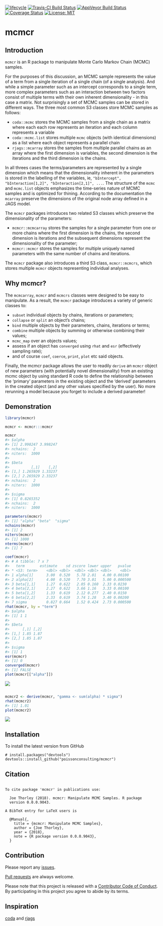 
<!-- README.md is generated from README.Rmd. Please edit that file -->

[![lifecycle](https://img.shields.io/badge/lifecycle-maturing-blue.svg)](https://www.tidyverse.org/lifecycle/#maturing)
[![Travis-CI Build
Status](https://travis-ci.org/poissonconsulting/mcmcr.svg?branch=master)](https://travis-ci.org/poissonconsulting/mcmcr)
[![AppVeyor Build
Status](https://ci.appveyor.com/api/projects/status/github/poissonconsulting/mcmcr?branch=master&svg=true)](https://ci.appveyor.com/project/poissonconsulting/mcmcr)
[![Coverage
Status](https://img.shields.io/codecov/c/github/poissonconsulting/mcmcr/master.svg)](https://codecov.io/github/poissonconsulting/mcmcr?branch=master)
[![License:
MIT](https://img.shields.io/badge/License-MIT-green.svg)](https://opensource.org/licenses/MIT)

# mcmcr

## Introduction

`mcmcr` is an R package to manipulate Monte Carlo Markov Chain (MCMC)
samples.

For the purposes of this discussion, an MCMC sample represents the value
of a term from a single iteration of a single chain (of a single
analysis). And while a simple parameter such as an intercept corresponds
to a single term, more complex parameters such as an interaction between
two factors consist of multiple terms with their own inherent
dimensionality - in this case a matrix. Not surprisingly a set of MCMC
samples can be stored in different ways. The three most common S3
classes store MCMC samples as follows:

  - `coda::mcmc` stores the MCMC samples from a single chain as a matrix
    where each each row represents an iteration and each column
    represents a variable
  - `coda::mcmc.list` stores multiple `mcmc` objects (with identical
    dimensions) as a list where each object represents a parallel chain
  - `rjags::mcarray` stores the samples from multiple parallel chains as
    an array where the first dimension is variables, the second
    dimension is the iterations and the third dimension is the chains.

In all threes cases the terms/parameters are represented by a single
dimension which means that the dimensionality inherent in the parameters
is stored in the labelling of the variables, ie, `"bIntercept",
"bInteraction[1,2]", "bInteraction[2,1]", ...`. The structure of the
`mcmc` and `mcmc.list` objects emphasizes the time-series nature of MCMC
samples and is optimized for thining. According to the documentation the
`mcarray` preserve the dimensions of the original node array defined in
a JAGS model.

The `mcmcr` packages introduces two related S3 classes which preserve
the dimensionality of the parameters:

  - `mcmcr::mcmcarray` stores the samples for a single parameter from
    one or more chains where the first dimension is the chains, the
    second dimension is iterations and the subsequent dimensions
    represent the dimensionality of the parameter;
  - `mcmcr::mcmcr` stores the samples for multiple uniquely named
    parameters with the same number of chains and iterations.

The `mcmcr` package also introduces a third S3 class, `mcmcr::mcmcrs`,
which stores multiple `mcmcr` objects representing individual analyses.

## Why mcmcr?

The `mcmcarray`, `mcmcr` and `mcmcrs` classes were designed to be easy
to manipulate. As a result, the `mcmcr` package introduces a variety of
generic classes to:

  - `subset` individual objects by chains, iterations or parameters;
  - `collapse` or `split` an object’s chains;
  - `bind` multiple objects by their parameters, chains, iterations or
    terms;
  - `combine` multiple objects by summing or otherwise combining their
    values;
  - `mcmc_map` over an objects values;
  - assess if an object has `converged` using `rhat` and `esr`
    (effectively sampling rate);
  - and of course `coef`, `coerce`, `print`, `plot` etc said objects.

Finally, the mcmcr package allows the user to readily `derive` an
`mcmcr` object of new parameters (with potentially novel dimensionality)
from an existing mcmc object by using standard R code to define the
relationship between the ‘primary’ parameters in the existing object and
the ‘derived’ parameters in the created object (and any other values
specified by the user). No more rerunning a model because you forget to
include a derived parameter\!

## Demonstration

``` r
library(mcmcr)

mcmcr <- mcmcr:::mcmcr

mcmcr
#> $alpha
#> [1] 2.998247 3.998247
#> nchains:  2 
#> niters:  1000 
#> 
#> $beta
#>          [,1]    [,2]
#> [1,] 1.265929 1.33237
#> [2,] 2.265929 2.33237
#> nchains:  2 
#> niters:  1000 
#> 
#> $sigma
#> [1] 0.8265352
#> nchains:  2 
#> niters:  1000

parameters(mcmcr)
#> [1] "alpha" "beta"  "sigma"
nchains(mcmcr)
#> [1] 2
niters(mcmcr)
#> [1] 1000
nterms(mcmcr)
#> [1] 7

coef(mcmcr)
#> # A tibble: 7 x 7
#>   term       estimate    sd zscore lower upper   pvalue
#> * <S3: term>    <dbl> <dbl>  <dbl> <dbl> <dbl>    <dbl>
#> 1 alpha[1]      3.00  0.520   5.78 2.01   4.00 0.00100 
#> 2 alpha[2]      4.00  0.520   7.70 3.01   5.00 0.000500
#> 3 beta[1,1]     1.27  0.622   2.05 0.160  2.33 0.0230  
#> 4 beta[2,1]     2.27  0.622   3.66 1.16   3.33 0.00100 
#> 5 beta[1,2]     1.33  0.619   2.12 0.277  2.40 0.0150  
#> 6 beta[2,2]     2.33  0.619   3.74 1.28   3.40 0.00200 
#> 7 sigma         0.827 0.664   1.52 0.424  2.73 0.000500
rhat(mcmcr, by = "term")
#> $alpha
#> [1] 1 1
#> 
#> $beta
#>      [,1] [,2]
#> [1,] 1.85 1.87
#> [2,] 1.85 1.87
#> 
#> $sigma
#> [1] 1
esr(mcmcr)
#> [1] 0
converged(mcmcr)
#> [1] FALSE
plot(mcmcr[["alpha"]])
```

![](tools/README-unnamed-chunk-2-1.png)<!-- -->

``` r

mcmcr2 <- derive(mcmcr, "gamma <- sum(alpha) * sigma")
rhat(mcmcr2)
#> [1] 1.01
plot(mcmcr2)
```

![](tools/README-unnamed-chunk-2-2.png)<!-- -->

## Installation

To install the latest version from GitHub

    # install.packages("devtools")
    devtools::install_github("poissonconsulting/mcmcr")

## Citation

``` 

To cite package 'mcmcr' in publications use:

  Joe Thorley (2018). mcmcr: Manipulate MCMC Samples. R package
  version 0.0.0.9043.

A BibTeX entry for LaTeX users is

  @Manual{,
    title = {mcmcr: Manipulate MCMC Samples},
    author = {Joe Thorley},
    year = {2018},
    note = {R package version 0.0.0.9043},
  }
```

## Contribution

Please report any
[issues](https://github.com/poissonconsulting/mcmcr/issues).

[Pull requests](https://github.com/poissonconsulting/mcmcr/pulls) are
always welcome.

Please note that this project is released with a [Contributor Code of
Conduct](CONDUCT.md). By participating in this project you agree to
abide by its terms.

## Inspiration

[coda](https://github.com/cran/coda) and
[rjags](https://github.com/cran/rjags)
